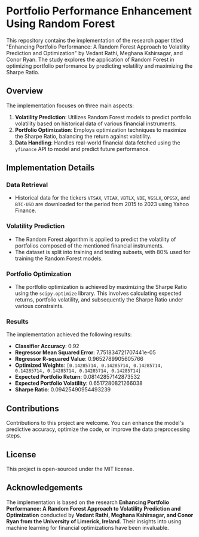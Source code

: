 # Portfolio Performance Enhancement Using Random Forest

This repository contains the implementation of the research paper titled "Enhancing Portfolio Performance: A Random Forest Approach to Volatility Prediction and Optimization" by Vedant Rathi, Meghana Kshirsagar, and Conor Ryan. The study explores the application of Random Forest in optimizing portfolio performance by predicting volatility and maximizing the Sharpe Ratio.

## Overview

The implementation focuses on three main aspects:
1. **Volatility Prediction**: Utilizes Random Forest models to predict portfolio volatility based on historical data of various financial instruments.
2. **Portfolio Optimization**: Employs optimization techniques to maximize the Sharpe Ratio, balancing the return against volatility.
3. **Data Handling**: Handles real-world financial data fetched using the `yfinance` API to model and predict future performance.

## Implementation Details

### Data Retrieval
- Historical data for the tickers `VTSAX`, `VTIAX`, `VBTLX`, `VDE`, `VGSLX`, `OPGSX`, and `BTC-USD` are downloaded for the period from 2015 to 2023 using Yahoo Finance.

### Volatility Prediction
- The Random Forest algorithm is applied to predict the volatility of portfolios composed of the mentioned financial instruments.
- The dataset is split into training and testing subsets, with 80% used for training the Random Forest models.

### Portfolio Optimization
- The portfolio optimization is achieved by maximizing the Sharpe Ratio using the `scipy.optimize` library. This involves calculating expected returns, portfolio volatility, and subsequently the Sharpe Ratio under various constraints.

### Results
The implementation achieved the following results:
- **Classifier Accuracy**: 0.92
- **Regressor Mean Squared Error**: 7.751834721707441e-05
- **Regressor R-squared Value**: 0.9652789905605766
- **Optimized Weights**: `[0.14285714, 0.14285714, 0.14285714, 0.14285714, 0.14285714, 0.14285714, 0.14285714]`
- **Expected Portfolio Return**: 0.08142857142873532
- **Expected Portfolio Volatility**: 0.6517280821266038
- **Sharpe Ratio**: 0.09425490954493239


## Contributions

Contributions to this project are welcome. You can enhance the model's predictive accuracy, optimize the code, or improve the data preprocessing steps.

## License

This project is open-sourced under the MIT license.

## Acknowledgements

The implementation is based on the research **Enhancing Portfolio Performance: A Random Forest Approach to Volatility Prediction and Optimization**
conducted by **Vedant Rathi, Meghana Kshirsagar, and Conor Ryan from the University of Limerick, Ireland**. Their insights into using machine learning for financial optimizations have been invaluable.

